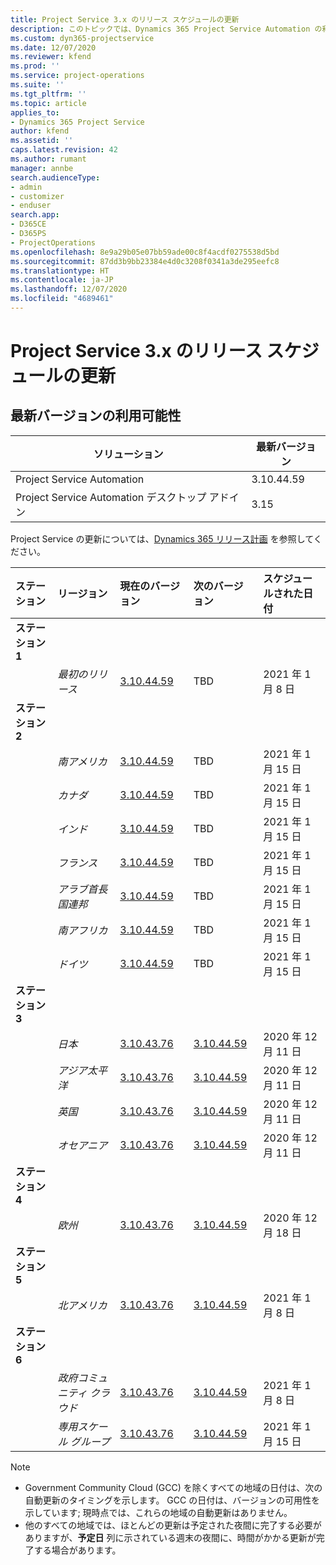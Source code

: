 ```yaml
---
title: Project Service 3.x のリリース スケジュールの更新
description: このトピックでは、Dynamics 365 Project Service Automation の利用可能なリリースと今後のリリースについて説明します。
ms.custom: dyn365-projectservice
ms.date: 12/07/2020
ms.reviewer: kfend
ms.prod: ''
ms.service: project-operations
ms.suite: ''
ms.tgt_pltfrm: ''
ms.topic: article
applies_to:
- Dynamics 365 Project Service
author: kfend
ms.assetid: ''
caps.latest.revision: 42
ms.author: rumant
manager: annbe
search.audienceType:
- admin
- customizer
- enduser
search.app:
- D365CE
- D365PS
- ProjectOperations
ms.openlocfilehash: 8e9a29b05e07bb59ade00c8f4acdf0275538d5bd
ms.sourcegitcommit: 87dd3b9bb23384e4d0c3208f0341a3de295eefc8
ms.translationtype: HT
ms.contentlocale: ja-JP
ms.lasthandoff: 12/07/2020
ms.locfileid: "4689461"
---
```

# <a name="update-release-schedule-for-project-service-3x"></a>Project Service 3.x のリリース スケジュールの更新

## <a name="latest-version-availability"></a>最新バージョンの利用可能性

| ソリューション   | 最新バージョン |
|-------|----|
| Project Service Automation    | 3.10.44.59 |
| Project Service Automation デスクトップ アドイン                | 3.15          |

Project Service の更新については、[Dynamics 365 リリース計画](https://docs.microsoft.com/dynamics365/release-plans/) を参照してください。 

| ステーション  | リージョン | 現在のバージョン | 次のバージョン |  スケジュールされた日付
| :---   | :---   | :---   | :---   |:---   |         
|<strong>ステーション 1</strong> | |  |  | |
| | <i>最初のリリース</i> | [3.10.44.59](whats-new-ur-26.md) | TBD | 2021 年 1 月 8 日
|<strong>ステーション 2</strong> | |  |  | |
| | <i>南アメリカ</i> | [3.10.44.59](whats-new-ur-26.md) | TBD | 2021 年 1 月 15 日
| | <i>カナダ</i> | [3.10.44.59](whats-new-ur-26.md) | TBD | 2021 年 1 月 15 日
| | <i>インド</i> | [3.10.44.59](whats-new-ur-26.md) | TBD | 2021 年 1 月 15 日
| | <i>フランス</i> | [3.10.44.59](whats-new-ur-26.md) | TBD | 2021 年 1 月 15 日
| | <i>アラブ首長国連邦</i> | [3.10.44.59](whats-new-ur-26.md) | TBD | 2021 年 1 月 15 日
| | <i>南アフリカ</i> | [3.10.44.59](whats-new-ur-26.md) | TBD | 2021 年 1 月 15 日
| | <i>ドイツ</i> | [3.10.44.59](whats-new-ur-26.md) | TBD | 2021 年 1 月 15 日
|<strong>ステーション 3</strong> | |  |  | |
| | <i>日本</i> | [3.10.43.76](whats-new-ur-25.md) | [3.10.44.59](whats-new-ur-26.md) | 2020 年 12 月 11 日
| | <i>アジア太平洋</i> | [3.10.43.76](whats-new-ur-25.md) | [3.10.44.59](whats-new-ur-26.md) | 2020 年 12 月 11 日
| | <i>英国</i> | [3.10.43.76](whats-new-ur-25.md) | [3.10.44.59](whats-new-ur-26.md) | 2020 年 12 月 11 日
| | <i>オセアニア</i> | [3.10.43.76](whats-new-ur-25.md) | [3.10.44.59](whats-new-ur-26.md) | 2020 年 12 月 11 日
|<strong>ステーション 4</strong> | |  |  | |
| | <i>欧州</i> | [3.10.43.76](whats-new-ur-25.md) | [3.10.44.59](whats-new-ur-26.md) | 2020 年 12 月 18 日
|<strong>ステーション 5</strong> | |  |  | |
| | <i>北アメリカ</i> | [3.10.43.76](whats-new-ur-25.md) | [3.10.44.59](whats-new-ur-26.md) | 2021 年 1 月 8 日
|<strong>ステーション 6</strong> | |  |  | |
| | <i>政府コミュニティ クラウド</i> | [3.10.43.76](whats-new-ur-25.md) | [3.10.44.59](whats-new-ur-26.md) | 2021 年 1 月 8 日
| | <i>専用スケール グループ</i> | [3.10.43.76](whats-new-ur-25.md) | [3.10.44.59](whats-new-ur-26.md) | 2021 年 1 月 15 日

>[!Note]
> - Government Community Cloud (GCC) を除くすべての地域の日付は、次の自動更新のタイミングを示します。 GCC の日付は、バージョンの可用性を示しています; 現時点では、これらの地域の自動更新はありません。
> - 他のすべての地域では、ほとんどの更新は予定された夜間に完了する必要がありますが、**予定日** 列に示されている週末の夜間に、時間がかかる更新が完了する場合があります。
